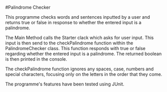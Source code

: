 #Palindrome Checker

This programme checks words and sentences inputted by a user and returns true or false in response to whether the entered input is a palindrome.

The Main Method calls the Starter clack which asks for user input. This input is then send to the checkPalindrome function within the PalindromeChecker class. This function responds with true or false regarding whether the entered input is a palindrome. The returned boolean is then printed in the console.

The checkPalindrome function ignores any spaces, case, numbers and special characters, focusing only on the letters in the order that they come.

The programme's features have been tested using JUnit.
